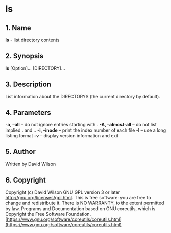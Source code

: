 # ls

## 1. Name

**ls** - list directory contents

## 2. Synopsis

**ls** \[Option\]... \[DIRECTORY\]...

## 3. Description

List information about the DIRECTORYS \(the current directory by
default\).

## 4. Parameters

**-a, –all** – do not ignore entries starting with .   **-A,
–almost-all** – do not list implied . and ..   **-i, –inode** – print
the index number of each file   **-l** – use a long listing format
**-v** – display version information and exit

## 5. Author

Written by David Wilson

## 6. Copyright

Copyright \(c\) David Wilson   GNU GPL version 3 or later
<http://gnu.org/licenses/gpl.html>. This is free software: you are free
to change and redistribute it.  There is NO WARRANTY, to the extent
permitted by law.   Programs and Documentation based on GNU coreutils,
which is Copyright the Free Software Foundation.
[https://www.gnu.org/software/coreutils/coreutils.html](https://www.gnu.org/software/coreutils/coreutils.html)
